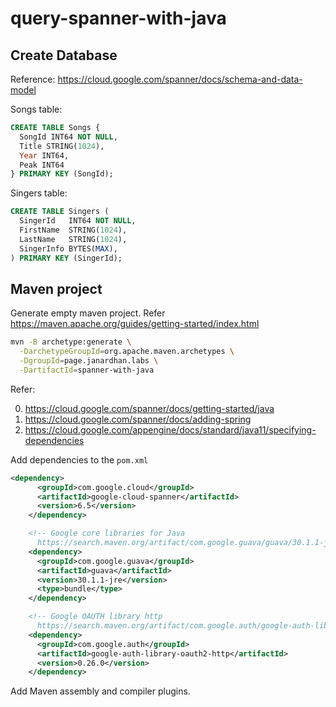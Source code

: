 # query-spanner-with-java

## Create Database

Reference: https://cloud.google.com/spanner/docs/schema-and-data-model


Songs table:

```sql
CREATE TABLE Songs {
  SongId INT64 NOT NULL,
  Title STRING(1024),
  Year INT64,
  Peak INT64
} PRIMARY KEY (SongId);
```

Singers table:

```sql
CREATE TABLE Singers (
  SingerId   INT64 NOT NULL,
  FirstName  STRING(1024),
  LastName   STRING(1024),
  SingerInfo BYTES(MAX),
) PRIMARY KEY (SingerId);
```

## Maven project

Generate empty maven project. Refer https://maven.apache.org/guides/getting-started/index.html

```sh
mvn -B archetype:generate \
  -DarchetypeGroupId=org.apache.maven.archetypes \
  -DgroupId=page.janardhan.labs \
  -DartifactId=spanner-with-java
```


Refer:

0. https://cloud.google.com/spanner/docs/getting-started/java
1. https://cloud.google.com/spanner/docs/adding-spring
2. https://cloud.google.com/appengine/docs/standard/java11/specifying-dependencies

Add dependencies to the `pom.xml`

```xml
<dependency>
      <groupId>com.google.cloud</groupId>
      <artifactId>google-cloud-spanner</artifactId>
      <version>6.5</version>
    </dependency>

    <!-- Google core libraries for Java 
      https://search.maven.org/artifact/com.google.guava/guava/30.1.1-jre/bundle -->
    <dependency>
      <groupId>com.google.guava</groupId>
      <artifactId>guava</artifactId>
      <version>30.1.1-jre</version>
      <type>bundle</type>
    </dependency>

    <!-- Google OAUTH library http
      https://search.maven.org/artifact/com.google.auth/google-auth-library-oauth2-http/0.26.0/jar -->
    <dependency>
      <groupId>com.google.auth</groupId>
      <artifactId>google-auth-library-oauth2-http</artifactId>
      <version>0.26.0</version>
    </dependency>
```

Add Maven assembly and compiler plugins.

